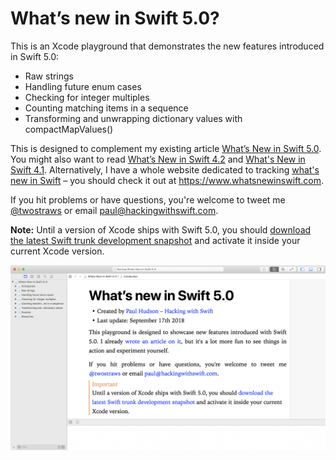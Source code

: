 # What’s new in Swift 5.0?

This is an Xcode playground that demonstrates the new features introduced in Swift 5.0: 

* Raw strings
* Handling future enum cases
* Checking for integer multiples
* Counting matching items in a sequence
* Transforming and unwrapping dictionary values with compactMapValues()

This is designed to complement my existing article [What’s New in Swift 5.0](https://www.hackingwithswift.com/articles/126/whats-new-in-swift-5-0). You might also want to read [What’s New in Swift 4.2](https://www.hackingwithswift.com/articles/77/whats-new-in-swift-4-2) and [What's New in Swift 4.1](https://www.hackingwithswift.com/articles/50/whats-new-in-swift-4-1). Alternatively, I have a whole website dedicated to tracking [what's new in Swift](https://www.whatsnewinswift.com) – you should check it out at <https://www.whatsnewinswift.com>.

If you hit problems or have questions, you're welcome to tweet me [@twostraws](https://twitter.com/twostraws) or email <paul@hackingwithswift.com>.

**Note:** Until a version of Xcode ships with Swift 5.0, you should [download the latest Swift trunk development snapshot](https://swift.org/download/) and activate it inside your current Xcode version.

![Screenshot of Xcode 10.0 running this playground.](playground-screenshot.png)
